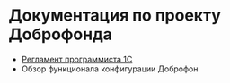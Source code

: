 # Документация по проекту Доброфонда

* <a href="Техническая/Регламент разработки программиста 1С.MD"  >Регламент программиста 1С</a>
* Обзор функционала конфигурации Доброфон
